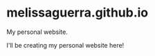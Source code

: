 melissaguerra.github.io
=======================

My personal website.

I'll be creating my personal website here!
